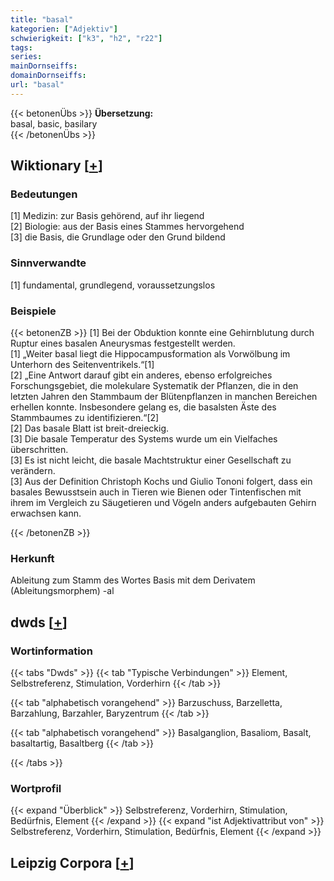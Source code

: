 ```yaml
---
title: "basal"
kategorien: ["Adjektiv"]
schwierigkeit: ["k3", "h2", "r22"]
tags:
series:
mainDornseiffs:
domainDornseiffs:
url: "basal"
---
```


{{< betonenÜbs >}}
**Übersetzung:**  
basal, basic, basilary  
{{< /betonenÜbs >}}

## Wiktionary [[+](https://de.wiktionary.org/wiki/basal)]

### Bedeutungen
[1] Medizin: zur Basis gehörend, auf ihr liegend  
[2] Biologie: aus der Basis eines Stammes hervorgehend  
[3] die Basis, die Grundlage oder den Grund bildend  

### Sinnverwandte
[1] fundamental, grundlegend, voraussetzungslos  

### Beispiele
{{< betonenZB >}}
[1] Bei der Obduktion konnte eine Gehirnblutung durch Ruptur eines basalen Aneurysmas festgestellt werden.  
[1] „Weiter basal liegt die Hippocampusformation als Vorwölbung im Unterhorn des Seitenventrikels.“[1]  
[2] „Eine Antwort darauf gibt ein anderes, ebenso erfolgreiches Forschungsgebiet, die molekulare Systematik der Pflanzen, die in den letzten Jahren den Stammbaum der Blütenpflanzen in manchen Bereichen erhellen konnte. Insbesondere gelang es, die basalsten Äste des Stammbaumes zu identifizieren.“[2]  
[2] Das basale Blatt ist breit-dreieckig.  
[3] Die basale Temperatur des Systems wurde um ein Vielfaches überschritten.  
[3] Es ist nicht leicht, die basale Machtstruktur einer Gesellschaft zu verändern.  
[3] Aus der Definition Christoph Kochs und Giulio Tononi folgert, dass ein basales Bewusstsein auch in Tieren wie Bienen oder Tintenfischen mit ihrem im Vergleich zu Säugetieren und Vögeln anders aufgebauten Gehirn erwachsen kann.  

{{< /betonenZB >}}
### Herkunft
Ableitung zum Stamm des Wortes Basis mit dem Derivatem (Ableitungsmorphem) -al  



## dwds [[+](https://www.dwds.de/wb/basal)]

### Wortinformation
{{< tabs "Dwds" >}}
{{< tab "Typische Verbindungen" >}}
Element, Selbstreferenz, Stimulation, Vorderhirn
{{< /tab >}}

{{< tab "alphabetisch vorangehend" >}}
Barzuschuss, Barzelletta, Barzahlung, Barzahler, Baryzentrum
{{< /tab >}}

{{< tab "alphabetisch vorangehend" >}}
Basalganglion, Basaliom, Basalt, basaltartig, Basaltberg
{{< /tab >}}

{{< /tabs >}}

### Wortprofil
{{< expand "Überblick" >}} Selbstreferenz, Vorderhirn, Stimulation, Bedürfnis, Element {{< /expand >}}
{{< expand "ist Adjektivattribut von" >}} Selbstreferenz, Vorderhirn, Stimulation, Bedürfnis, Element {{< /expand >}}

## Leipzig Corpora [[+](https://corpora.uni-leipzig.de/en/res?word=basal&corpusId=deu_newscrawl-public_2018)]

